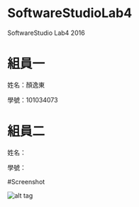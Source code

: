 # SoftwareStudioLab4
SoftwareStudio Lab4 2016

# 組員一

姓名：顏逸東

學號：101034073

# 組員二

姓名：

學號：

#Screenshot

![alt tag](/csc.png)
